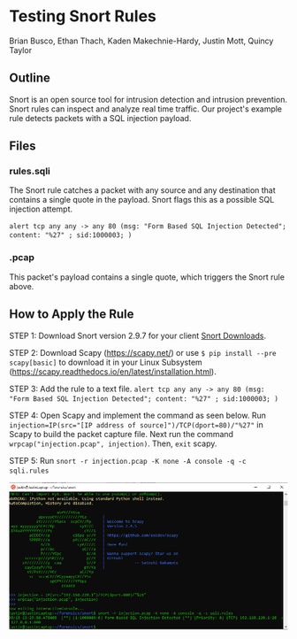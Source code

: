 # Testing Snort Rules
Brian Busco, Ethan Thach, Kaden Makechnie-Hardy, Justin Mott, Quincy Taylor

## Outline
Snort is an open source tool for intrusion detection and intrusion prevention. Snort rules can inspect and analyze real time traffic. Our project's example rule detects packets with a SQL injection payload.

## Files

### rules.sqli
The Snort rule catches a packet with any source and any destination that contains a single quote in the payload. Snort flags this as a possible SQL injection attempt.
```
alert tcp any any -> any 80 (msg: "Form Based SQL Injection Detected"; content: "%27" ; sid:1000003; )
```
### .pcap

This packet's payload contains a single quote, which triggers the Snort rule above.


## How to Apply the Rule

STEP 1: Download Snort version 2.9.7 for your client [Snort Downloads](https://www.snort.org/downloads#snort-downloads).

STEP 2: Download Scapy (https://scapy.net/) or use `$ pip install --pre scapy[basic]` to download it in your Linux Subsystem (https://scapy.readthedocs.io/en/latest/installation.html).

STEP 3: Add the rule to a text file. `alert tcp any any -> any 80 (msg: "Form Based SQL Injection Detected"; content: "%27" ; sid:1000003; )`

STEP 4: Open Scapy and implement the command as seen below. Run `injection=IP(src="[IP address of source]")/TCP(dport=80)/"%27"` in Scapy to build the packet capture file. Next run the command `wrpcap("injection.pcap", injection)`. Then, `exit` scapy.

STEP 5: Run `snort -r injection.pcap -K none -A console -q -c sqli.rules`

![Command Screenshots](snort.PNG)

